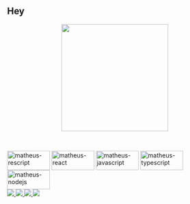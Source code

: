 ## Hey

<div align="center">
  <a href="https://github.com/MatheusBBarni">
    <img height="250em" src="https://github-readme-stats.vercel.app/api/top-langs/?username=matheusBBarni&layout=compact&theme=dracula"/>
  </a>
</div>

##

<div style="display: inline_block"><br>
  <img align="center" alt="matheus-rescript" height="45" width="100" src="https://img.shields.io/badge/rescript-13162c?style=for-the-badge&logo=Rescript&logoColor=#e6494f">
  <img align="center" alt="matheus-react" height="45" width="100" src="https://img.shields.io/badge/react-13162c?style=for-the-badge&logo=React">
  <img align="center" alt="matheus-javascript" height="45" width="100" src="https://img.shields.io/badge/javascript-13162c?style=for-the-badge&logo=Javascript">
  <img align="center" alt="matheus-typescript" height="45" width="100" src="https://img.shields.io/badge/typescript-13162c?style=for-the-badge&logo=Typescript">
  <img align="center" alt="matheus-nodejs" height="45" width="100" src="https://img.shields.io/badge/node.js-13162c?style=for-the-badge&logo=Node.js">
</div>

<div> 
  <a href="https://bio.link/matheusbbarni" target="_blank">
    <img src="https://img.shields.io/badge/website-000000?style=for-the-badge&logo=About.me&logoColor=white" target="_blank">
  </a>
  <a href="mailto:brehm.matheus@hotmail.com">
    <img src="https://img.shields.io/badge/-Gmail-%23333?style=for-the-badge&logo=gmail&logoColor=white" target="_blank">
  </a>
  <a href="https://www.linkedin.com/in/matheusbrehmbarni/" target="_blank">
    <img src="https://img.shields.io/badge/-LinkedIn-%230077B5?style=for-the-badge&logo=linkedin&logoColor=white" target="_blank">
  </a>
 	<a href="https://www.twitch.tv/barni_iwnl" target="_blank">
    <img src="https://img.shields.io/badge/Twitch-9146FF?style=for-the-badge&logo=twitch&logoColor=white" target="_blank">
  </a>
</div>